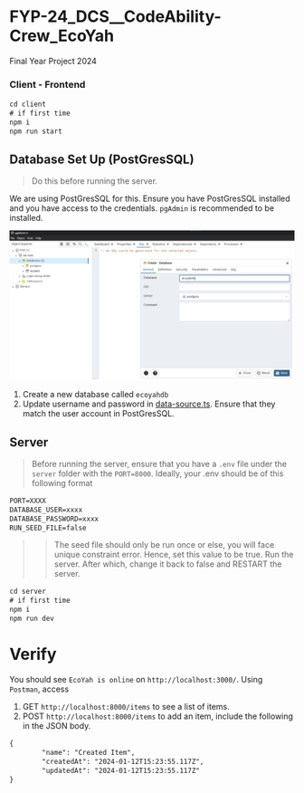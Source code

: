 # FYP-24_DCS__CodeAbility-Crew_EcoYah
Final Year Project 2024

### Client - Frontend
```
cd client
# if first time
npm i
npm run start
```

## Database Set Up (PostGresSQL)
> Do this before running the server.

We are using PostGresSQL for this. Ensure you have PostGresSQL installed and you have access to the credentials. `pgAdmin` is recommended to be installed.

![pgAdmin](screenshots/pgAdmin4.png)
1. Create a new database called `ecoyahdb`
2. Update username and password in [data-source.ts](server/src/config/data-source.ts). Ensure that they match the user account in PostGresSQL.

## Server

> Before running the server, ensure that you have a `.env` file under the `server` folder with the `PORT=8000`.
Ideally, your .env should be of this following format
```
PORT=XXXX
DATABASE_USER=xxxx
DATABASE_PASSWORD=xxxx
RUN_SEED_FILE=false
```
>> The seed file should only be run once or else, you will face unique constraint error. Hence, set this value to be true. Run the server. After which, change it back to false and RESTART the server.
```
cd server
# if first time
npm i
npm run dev
```

# Verify
You should see `EcoYah is online` on `http://localhost:3000/`.
Using `Postman`, access
1. GET `http://localhost:8000/items` to see a list of items.
2. POST `http://localhost:8000/items` to add an item, include the following in the JSON body.
```
{
        "name": "Created Item",
        "createdAt": "2024-01-12T15:23:55.117Z",
        "updatedAt": "2024-01-12T15:23:55.117Z"
}
```